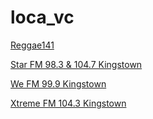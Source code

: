 # loca_vc

[Reggae141](http://hestia2.cdnstream.com/1301_128?n=ce45ba1c71bd5d15b30c)

[Star FM 98.3 & 104.7 Kingstown](http://starradio.serverroom.net:6688/?n=905c44a579ee477e58e6)

[We FM 99.9 Kingstown](http://mountain2.serverroom.net:6266/?n=7ab1dc7c88d338c8ee33)

[Xtreme FM 104.3 Kingstown](http://s10.voscast.com:9498/?n=cd33f545f54ebb51f1e7)


